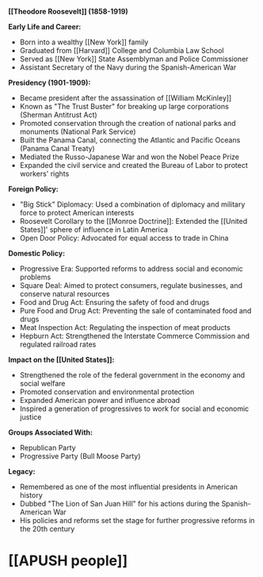 **[[Theodore Roosevelt]] (1858-1919)**

**Early Life and Career:**
* Born into a wealthy [[New York]] family
* Graduated from [[Harvard]] College and Columbia Law School
* Served as [[New York]] State Assemblyman and Police Commissioner
* Assistant Secretary of the Navy during the Spanish-American War

**Presidency (1901-1909):**
* Became president after the assassination of [[William McKinley]]
* Known as "The Trust Buster" for breaking up large corporations (Sherman Antitrust Act)
* Promoted conservation through the creation of national parks and monuments (National Park Service)
* Built the Panama Canal, connecting the Atlantic and Pacific Oceans (Panama Canal Treaty)
* Mediated the Russo-Japanese War and won the Nobel Peace Prize
* Expanded the civil service and created the Bureau of Labor to protect workers' rights

**Foreign Policy:**
* "Big Stick" Diplomacy: Used a combination of diplomacy and military force to protect American interests
* Roosevelt Corollary to the [[Monroe Doctrine]]: Extended the [[United States]]' sphere of influence in Latin America
* Open Door Policy: Advocated for equal access to trade in China

**Domestic Policy:**
* Progressive Era: Supported reforms to address social and economic problems
* Square Deal: Aimed to protect consumers, regulate businesses, and conserve natural resources
* Food and Drug Act: Ensuring the safety of food and drugs
* Pure Food and Drug Act: Preventing the sale of contaminated food and drugs
* Meat Inspection Act: Regulating the inspection of meat products
* Hepburn Act: Strengthened the Interstate Commerce Commission and regulated railroad rates

**Impact on the [[United States]]:**
* Strengthened the role of the federal government in the economy and social welfare
* Promoted conservation and environmental protection
* Expanded American power and influence abroad
* Inspired a generation of progressives to work for social and economic justice

**Groups Associated With:**
* Republican Party
* Progressive Party (Bull Moose Party)

**Legacy:**
* Remembered as one of the most influential presidents in American history
* Dubbed "The Lion of San Juan Hill" for his actions during the Spanish-American War
* His policies and reforms set the stage for further progressive reforms in the 20th century
# [[APUSH people]]